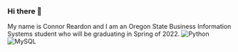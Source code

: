 ### Hi there 👋
My name is Connor Reardon and I am an Oregon State Business Information Systems student who will be graduating in Spring of 2022.
![Python](https://img.shields.io/badge/-Python-fff?&logo=python&color=2f5b44&logoColor=white)
![MySQL](https://img.shields.io/badge/-MySQL-fff?&logo=mysql&color=2f5b44&logoColor=white)

